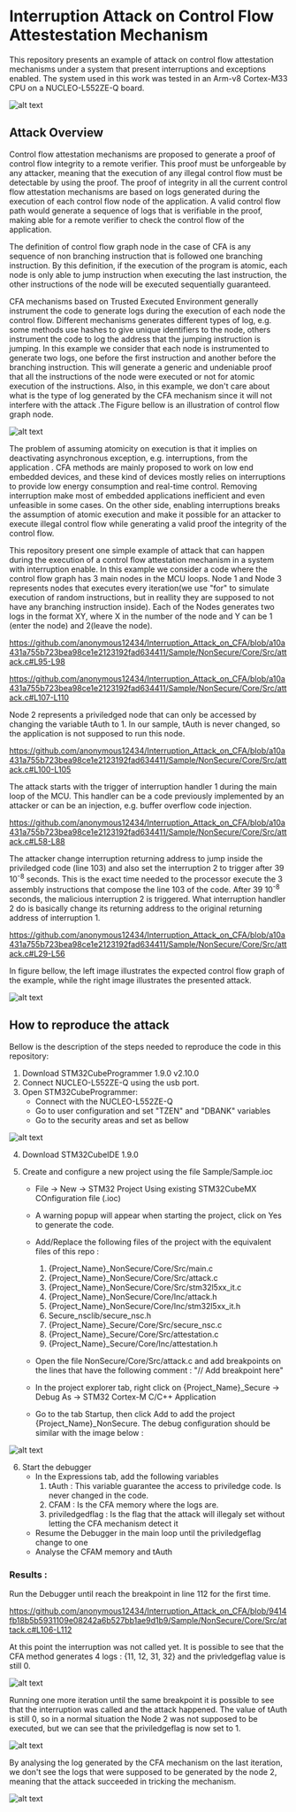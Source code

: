 # Interruption Attack on Control Flow Attestestation Mechanism

This repository presents an example of attack on control flow attestation mechanisms under a system that present interruptions and exceptions enabled. The system used in this work was tested in an Arm-v8 Cortex-M33 CPU on a  NUCLEO-L552ZE-Q board.

![alt text](imgs/nucle_l552ze-q2.jpg )

## Attack Overview

Control flow attestation mechanisms are proposed to generate a proof of control flow integrity to a remote verifier. This proof must be unforgeable by any attacker, meaning that the execution of any illegal control flow must be detectable by using the proof. The proof of integrity in all the current control flow attestation mechanisms are based on logs generated during the execution of each control flow node of the application. A valid control flow path would generate a sequence of logs that is verifiable in the proof, making able for a remote verifier to check the control flow of the application. 

The definition of control flow graph node in the case of CFA is any sequence of non branching instruction that is followed one branching instruction. By this definition, if the execution of the program is atomic, each node is only able to jump instruction when executing the last instruction, the other instructions of the node will be executed sequentially guaranteed. 

CFA mechanisms based on Trusted Executed Environment generally instrument the code to generate logs during the execution of each node the control flow. Different mechanisms generates different types of log, e.g. some methods use hashes to give unique identifiers to the node, others instrument the code to log the address that the jumping instruction is jumping. In this example we consider that each node is instrumented to generate two logs, one before the first instruction and another before the branching instruction. This will generate a generic and undeniable proof that all the instructions of the node were executed or not for atomic execution of the instructions. Also, in this example, we don't care about what is the type of log generated by the CFA mechanism since it will not interfere with the attack .The Figure bellow is an illustration of control flow graph node.

![alt text](imgs/cfanode.jpg)

The problem of assuming atomicity on execution is that it implies on deactivating asynchronous exception, e.g. interruptions, from the application . CFA methods are mainly proposed to work on low end embedded devices, and these kind of devices mostly relies on interruptions to provide low energy consumption and real-time control. Removing interruption make most of embedded applications inefficient and  even unfeasible in some cases. On the other side, enabling interruptions breaks the assumption of atomic execution and make it possible for an attacker to execute illegal control flow while generating a valid proof the integrity of the control flow.

This repository present one simple example of attack that can happen during the execution of a control flow attestation mechanism in a system with interruption enable. In this example we consider a code where the control flow graph has 3 main nodes in the MCU loops. Node 1 and Node 3 represents nodes that executes every iteration(we use "for" to simulate execution of random instructions, but in reallity they are supposed to not have any branching instruction inside). Each of the Nodes generates two logs in the format XY, where X in the number of the node and Y can be 1 (enter the node) and 2(leave the node).

https://github.com/anonymous12434/Interruption_Attack_on_CFA/blob/a10a431a755b723bea98ce1e2123192fad634411/Sample/NonSecure/Core/Src/attack.c#L95-L98

https://github.com/anonymous12434/Interruption_Attack_on_CFA/blob/a10a431a755b723bea98ce1e2123192fad634411/Sample/NonSecure/Core/Src/attack.c#L107-L110

Node 2 represents a priviledged node that can only be accessed by changing the variable tAuth to 1. In our sample, tAuth is never changed, so the application is not supposed to run this node.

https://github.com/anonymous12434/Interruption_Attack_on_CFA/blob/a10a431a755b723bea98ce1e2123192fad634411/Sample/NonSecure/Core/Src/attack.c#L100-L105



The attack starts with the trigger of interruption handler 1 during the main loop of the MCU. This handler can be a code previously implemented by an attacker or can be an injection, e.g. buffer overflow code injection. 

https://github.com/anonymous12434/Interruption_Attack_on_CFA/blob/a10a431a755b723bea98ce1e2123192fad634411/Sample/NonSecure/Core/Src/attack.c#L58-L88

The attacker change interruption returning address to jump inside the priviledged code (line 103) and also set the interruption 2 to trigger after 39 10<sup>-8</sup> seconds. This is the exact time needed to the processor execute the 3 assembly instructions that compose the line 103 of the code. After 39 10<sup>-8</sup> seconds, the malicious interruption 2 is triggered. What interruption handler 2 do is basically change its returning address to the original returning address of interruption 1.

https://github.com/anonymous12434/Interruption_Attack_on_CFA/blob/a10a431a755b723bea98ce1e2123192fad634411/Sample/NonSecure/Core/Src/attack.c#L29-L56

In figure bellow, the left image illustrates the expected control flow graph of the example, while the right image illustrates the presented attack.

![alt text](imgs/attack_Example.png )

## How to reproduce the attack

Bellow is the description of the steps needed to reproduce the code in this repository:

1. Download STM32CubeProgrammer 1.9.0 v2.10.0
2. Connect NUCLEO-L552ZE-Q using the usb port.
3. Open STM32CubeProgrammer:
    *   Connect with the NUCLEO-L552ZE-Q
    *   Go to user configuration and set "TZEN" and "DBANK" variables
    *   Go to the security areas and set as bellow

![alt text](imgs/securityRegionsConf.png )

4. Download STM32CubeIDE 1.9.0
    
5. Create and configure a new project using the file Sample/Sample.ioc
    
    * File -> New -> STM32 Project Using existing STM32CubeMX COnfiguration file (.ioc)
    * A warning popup will appear when starting the project, click on Yes to generate the code. 
    * Add/Replace the following files of the project with the equivalent files of this repo :
        
        1. {Project_Name}_NonSecure/Core/Src/main.c
        2. {Project_Name}_NonSecure/Core/Src/attack.c
        3. {Project_Name}_NonSecure/Core/Src/stm32l5xx_it.c
        4. {Project_Name}_NonSecure/Core/Inc/attack.h
        5. {Project_Name}_NonSecure/Core/Inc/stm32l5xx_it.h
        6. Secure_nsclib/secure_nsc.h
        7. {Project_Name}_Secure/Core/Src/secure_nsc.c
        8. {Project_Name}_Secure/Core/Src/attestation.c
        9. {Project_Name}_Secure/Core/Inc/attestation.h

    * Open the file NonSecure/Core/Src/attack.c and add breakpoints on the lines that have the following comment : "// Add breakpoint here"
    * In the project explorer tab, right click on {Project_Name}_Secure -> Debug As -> STM32 Cortex-M C/C++ Application
    * Go to the tab Startup, then click Add to add the project {Project_Name}_NonSecure. The debug configuration should be similar with the image below :

![alt text](imgs/debugconf.png )

6. Start the debugger
    * In the Expressions tab, add the following variables
        1. tAuth : This variable guarantee the access to priviledge code. Is never changed in the code.
        2. CFAM : Is the CFA memory where the logs are.
        3. priviledgedflag : Is the flag that the attack will illegaly set without letting the CFA mechanism detect it 
    * Resume the Debugger in the main loop until the priviledgeflag change to one
    * Analyse the CFAM memory and tAuth 


### Results :

Run the Debugger until reach the breakpoint in line 112 for the first time.

https://github.com/anonymous12434/Interruption_Attack_on_CFA/blob/9414fb18b5b5931109e08242a6b527bb1ae9d1b9/Sample/NonSecure/Core/Src/attack.c#L106-L112

At this point the interruption was not called yet. It is possible to see that the CFA method generates 4 logs : {11, 12, 31, 32} and the privledgeflag value is still 0.

![alt text](imgs/beforeAttack.png )


Running one more iteration until the same breakpoint it is possible to see that the interruption was called and the attack happened. The value of tAuth is still 0, so in a normal situation the Node 2 was not supposed to be executed, but we can see that the priviledgeflag is now set to 1.

![alt text](imgs/afterAttack.png )

By analysing the log generated by the CFA mechanism on the last iteration, we don't see the logs that were supposed to be generated by the node 2, meaning that the attack succeeded in tricking the mechanism.

![alt text](imgs/attackLog.png )
